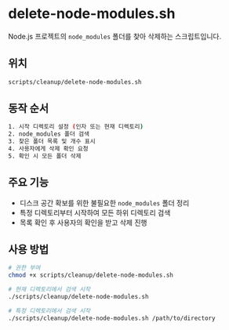 # delete-node-modules.sh

Node.js 프로젝트의 `node_modules` 폴더를 찾아 삭제하는 스크립트입니다.

## 위치

```bash
scripts/cleanup/delete-node-modules.sh
```

## 동작 순서

```bash
1. 시작 디렉토리 설정 (인자 또는 현재 디렉토리)
2. node_modules 폴더 검색
3. 찾은 폴더 목록 및 개수 표시
4. 사용자에게 삭제 확인 요청
5. 확인 시 모든 폴더 삭제
```

## 주요 기능

- 디스크 공간 확보를 위한 불필요한 `node_modules` 폴더 정리
- 특정 디렉토리부터 시작하여 모든 하위 디렉토리 검색
- 목록 확인 후 사용자의 확인을 받고 삭제 진행

## 사용 방법

```bash
# 권한 부여
chmod +x scripts/cleanup/delete-node-modules.sh

# 현재 디렉토리에서 검색 시작
./scripts/cleanup/delete-node-modules.sh

# 특정 디렉토리에서 검색 시작
./scripts/cleanup/delete-node-modules.sh /path/to/directory
```
